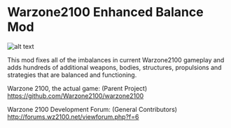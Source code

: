 # Warzone2100 Enhanced Balance Mod
![alt text](https://github.com/jbreija/Warzone2100EB/blob/master/screenshot.png)

This mod fixes all of the imbalances in current Warzone2100 gameplay and adds hundreds of additional weapons, bodies, structures, propulsions and strategies that are balanced and functioning. 

Warzone 2100, the actual game: (Parent Project)
https://github.com/Warzone2100/warzone2100

Warzone 2100 Development Forum: (General Contributors)
http://forums.wz2100.net/viewforum.php?f=6

